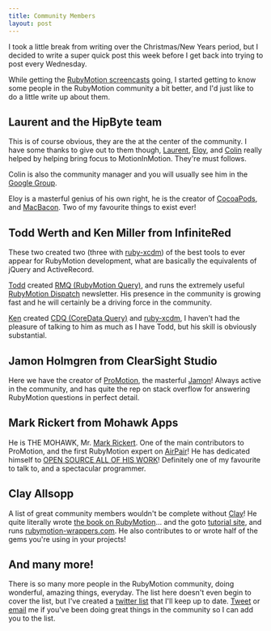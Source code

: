 ```yaml
---
title: Community Members
layout: post
---
```


I took a little break from writing over the Christmas/New Years period, but I decided to write a super quick post this week before I get back into trying to post every Wednesday.

While getting the [RubyMotion screencasts](https://motioninmotion.tv/) going, I started getting to know some people in the RubyMotion community a bit better, and I'd just like to do a little write up about them.

## Laurent and the HipByte team

This is of course obvious, they are the at the center of the community. I have some thanks to give out to them though, [Laurent](https://twitter.com/lrz), [Eloy](https://twitter.com/alloy), and [Colin](https://twitter.com/colinta) really helped by helping bring focus to MotionInMotion. They're must follows.

Colin is also the community manager and you will usually see him in the [Google Group](https://groups.google.com/forum/#!forum/rubymotion).

Eloy is a masterful genius of his own right, he is the creator of [CocoaPods](http://cocoapods.org/), and [MacBacon](https://github.com/alloy/MacBacon). Two of my favourite things to exist ever!

## Todd Werth and Ken Miller from InfiniteRed

These two created two (three with [ruby-xcdm](https://github.com/infinitered/ruby-xcdm)) of the best tools to ever appear for RubyMotion development, what are basically the equivalents of jQuery and ActiveRecord.

[Todd](https://twitter.com/twerth) created [RMQ (RubyMotion Query)](http://infinitered.com/rmq/), and runs the extremely useful [RubyMotion Dispatch](http://rubymotiondispatch.com/) newsletter. His presence in the community is growing fast and he will certainly be a driving force in the community.

[Ken](https://twitter.com/seriousken) created [CDQ (CoreData Query)](https://github.com/infinitered/cdq) and [ruby-xcdm](https://github.com/infinitered/ruby-xcdm), I haven't had the pleasure of talking to him as much as I have Todd, but his skill is obviously substantial.

## Jamon Holmgren from ClearSight Studio

Here we have the creator of [ProMotion](https://github.com/clearsightstudio/ProMotion), the masterful [Jamon](https://twitter.com/jamonholmgren)! Always active in the community, and has quite the rep on stack overflow for answering RubyMotion questions in perfect detail.

## Mark Rickert from Mohawk Apps

He is THE MOHAWK, Mr. [Mark Rickert](https://twitter.com/markrickert). One of the main contributors to ProMotion, and the first RubyMotion expert on [AirPair](http://www.airpair.com/rubymotion/code-mentor-mark-rickert)! He has dedicated himself to [OPEN SOURCE ALL OF HIS WORK](http://blog.markrickert.me/why-i-open-source-all-my-rubymotion-ios-apps)! Definitely one of my favourite to talk to, and a spectacular programmer.

## Clay Allsopp

A list of great community members wouldn't be complete without [Clay](https://twitter.com/clayallsopp)! He quite literally wrote [the book on RubyMotion](http://pragprog.com/book/carubym/rubymotion)... and the goto [tutorial site](http://rubymotion-tutorial.com/), and runs [rubymotion-wrappers.com](http://rubymotion-wrappers.com/). He also contributes to or wrote half of the gems you're using in your projects!

## And many more!

There is so many more people in the RubyMotion community, doing wonderful, amazing things, everyday. The list here doesn't even begin to cover the list, but I've created a [twitter list](https://twitter.com/RubyMotionTV/lists/rubymotion-influencers) that I'll keep up to date. [Tweet](https://twitter.com/FluffyJack) or [email](mailto:info@fluffyjack.com) me if you've been doing great things in the community so I can add you to the list.